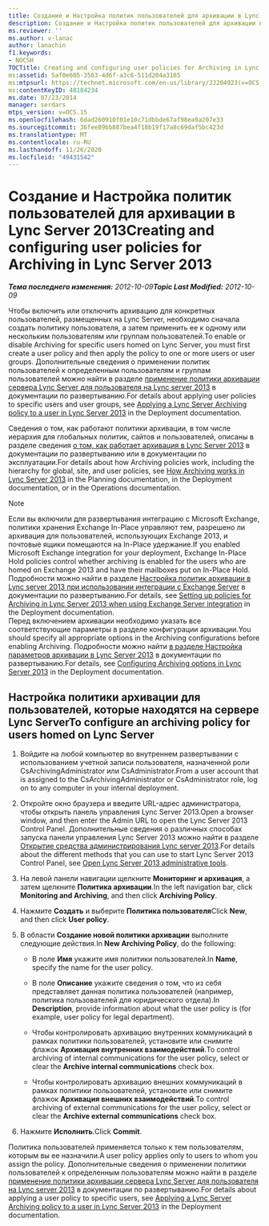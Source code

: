 ```yaml
---
title: Создание и Настройка политик пользователей для архивации в Lync Server
description: Создание и Настройка политик пользователей для архивации в Lync Server.
ms.reviewer: ''
ms.author: v-lanac
author: lanachin
f1.keywords:
- NOCSH
TOCTitle: Creating and configuring user policies for Archiving in Lync Server
ms:assetid: 5af0e605-3563-4d6f-a3c6-511d204a3165
ms:mtpsurl: https://technet.microsoft.com/en-us/library/JJ204923(v=OCS.15)
ms:contentKeyID: 48184234
ms.date: 07/23/2014
manager: serdars
mtps_version: v=OCS.15
ms.openlocfilehash: 6dad260910f01e10c71dbbde67af98ea9a207e33
ms.sourcegitcommit: 36fee89bb887bea4f18b19f17a8c69daf5bc423d
ms.translationtype: MT
ms.contentlocale: ru-RU
ms.lasthandoff: 11/26/2020
ms.locfileid: "49431542"
---
```

# <a name="creating-and-configuring-user-policies-for-archiving-in-lync-server-2013"></a><span data-ttu-id="55513-103">Создание и Настройка политик пользователей для архивации в Lync Server 2013</span><span class="sxs-lookup"><span data-stu-id="55513-103">Creating and configuring user policies for Archiving in Lync Server 2013</span></span>

<div data-xmlns="http://www.w3.org/1999/xhtml">

<div class="topic" data-xmlns="http://www.w3.org/1999/xhtml" data-msxsl="urn:schemas-microsoft-com:xslt" data-cs="https://msdn.microsoft.com/">

<div data-asp="https://msdn2.microsoft.com/asp">



</div>

<div id="mainSection">

<div id="mainBody"><span data-ttu-id="55513-104">

<span> </span></span><span class="sxs-lookup"><span data-stu-id="55513-104">

<span> </span></span></span>

<span data-ttu-id="55513-105">_**Тема последнего изменения:** 2012-10-09_</span><span class="sxs-lookup"><span data-stu-id="55513-105">_**Topic Last Modified:** 2012-10-09_</span></span>

<span data-ttu-id="55513-106">Чтобы включить или отключить архивацию для конкретных пользователей, размещенных на Lync Server, необходимо сначала создать политику пользователя, а затем применить ее к одному или нескольким пользователям или группам пользователей.</span><span class="sxs-lookup"><span data-stu-id="55513-106">To enable or disable Archiving for specific users homed on Lync Server, you must first create a user policy and then apply the policy to one or more users or user groups.</span></span> <span data-ttu-id="55513-107">Дополнительные сведения о применении политик пользователей к определенным пользователям и группам пользователей можно найти в разделе [применение политики архивации сервера Lync Server для пользователя на Lync server 2013](lync-server-2013-applying-a-lync-server-archiving-policy-to-a-user.md) в документации по развертыванию.</span><span class="sxs-lookup"><span data-stu-id="55513-107">For details about applying user policies to specific users and user groups, see [Applying a Lync Server Archiving policy to a user in Lync Server 2013](lync-server-2013-applying-a-lync-server-archiving-policy-to-a-user.md) in the Deployment documentation.</span></span>

<span data-ttu-id="55513-108">Сведения о том, как работают политики архивации, в том числе иерархия для глобальных политик, сайтов и пользователей, описаны в разделе сведения [о том, как работает архивация в Lync Server 2013](lync-server-2013-how-archiving-works.md) в документации по развертыванию или в документации по эксплуатации.</span><span class="sxs-lookup"><span data-stu-id="55513-108">For details about how Archiving policies work, including the hierarchy for global, site, and user policies, see [How Archiving works in Lync Server 2013](lync-server-2013-how-archiving-works.md) in the Planning documentation, in the Deployment documentation, or in the Operations documentation.</span></span>

<div>


> [!NOTE]
> <span data-ttu-id="55513-109">Если вы включили для развертывания интеграцию с Microsoft Exchange, политики хранения Exchange In-Place управляют тем, разрешено ли архивация для пользователей, использующих Exchange 2013, и почтовые ящики помещаются на In-Place удержание.</span><span class="sxs-lookup"><span data-stu-id="55513-109">If you enabled Microsoft Exchange integration for your deployment, Exchange In-Place Hold policies control whether archiving is enabled for the users who are homed on Exchange 2013 and have their mailboxes put on In-Place Hold.</span></span> <span data-ttu-id="55513-110">Подробности можно найти в разделе <A href="lync-server-2013-setting-up-policies-for-archiving-when-using-exchange-server-integration.md">Настройка политик архивации в Lync server 2013 при использовании интеграции с Exchange Server</A> в документации по развертыванию.</span><span class="sxs-lookup"><span data-stu-id="55513-110">For details, see <A href="lync-server-2013-setting-up-policies-for-archiving-when-using-exchange-server-integration.md">Setting up policies for Archiving in Lync Server 2013 when using Exchange Server integration</A> in the Deployment documentation.</span></span><BR><span data-ttu-id="55513-111">Перед включением архивации необходимо указать все соответствующие параметры в разделе конфигурации архивации.</span><span class="sxs-lookup"><span data-stu-id="55513-111">You should specify all appropriate options in the Archiving configurations before enabling Archiving.</span></span> <span data-ttu-id="55513-112">Подробности можно найти <A href="lync-server-2013-configuring-archiving-options.md">в разделе Настройка параметров архивации в Lync Server 2013</A> в документации по развертыванию.</span><span class="sxs-lookup"><span data-stu-id="55513-112">For details, see <A href="lync-server-2013-configuring-archiving-options.md">Configuring Archiving options in Lync Server 2013</A> in the Deployment documentation.</span></span>



</div>

<div>

## <a name="to-configure-an-archiving-policy-for-users-homed-on-lync-server"></a><span data-ttu-id="55513-113">Настройка политики архивации для пользователей, которые находятся на сервере Lync Server</span><span class="sxs-lookup"><span data-stu-id="55513-113">To configure an archiving policy for users homed on Lync Server</span></span>

1.  <span data-ttu-id="55513-114">Войдите на любой компьютер во внутреннем развертывании с использованием учетной записи пользователя, назначенной роли CsArchivingAdministrator или CsAdministrator.</span><span class="sxs-lookup"><span data-stu-id="55513-114">From a user account that is assigned to the CsArchivingAdministrator or CsAdministrator role, log on to any computer in your internal deployment.</span></span>

2.  <span data-ttu-id="55513-115">Откройте окно браузера и введите URL-адрес администратора, чтобы открыть панель управления Lync Server 2013.</span><span class="sxs-lookup"><span data-stu-id="55513-115">Open a browser window, and then enter the Admin URL to open the Lync Server 2013 Control Panel.</span></span> <span data-ttu-id="55513-116">Дополнительные сведения о различных способах запуска панели управления Lync Server 2013 можно найти в разделе [Открытие средства администрирования Lync server 2013](lync-server-2013-open-lync-server-administrative-tools.md).</span><span class="sxs-lookup"><span data-stu-id="55513-116">For details about the different methods that you can use to start Lync Server 2013 Control Panel, see [Open Lync Server 2013 administrative tools](lync-server-2013-open-lync-server-administrative-tools.md).</span></span>

3.  <span data-ttu-id="55513-117">На левой панели навигации щелкните **Мониторинг и архивация**, а затем щелкните **Политика архивации**.</span><span class="sxs-lookup"><span data-stu-id="55513-117">In the left navigation bar, click **Monitoring and Archiving**, and then click **Archiving Policy**.</span></span>

4.  <span data-ttu-id="55513-118">Нажмите **Создать** и выберите **Политика пользователя**</span><span class="sxs-lookup"><span data-stu-id="55513-118">Click **New**, and then click **User policy**.</span></span>

5.  <span data-ttu-id="55513-119">В области **Создание новой политики архивации** выполните следующие действия.</span><span class="sxs-lookup"><span data-stu-id="55513-119">In **New Archiving Policy**, do the following:</span></span>
    
      - <span data-ttu-id="55513-120">В поле **Имя** укажите имя политики пользователей.</span><span class="sxs-lookup"><span data-stu-id="55513-120">In **Name**, specify the name for the user policy.</span></span>
    
      - <span data-ttu-id="55513-121">В поле **Описание** укажите сведения о том, что из себя представляет данная политика пользователей (например, политика пользователей для юридического отдела).</span><span class="sxs-lookup"><span data-stu-id="55513-121">In **Description**, provide information about what the user policy is (for example, user policy for legal department).</span></span>
    
      - <span data-ttu-id="55513-122">Чтобы контролировать архивацию внутренних коммуникаций в рамках политики пользователей, установите или снимите флажок **Архивация внутренних взаимодействий**.</span><span class="sxs-lookup"><span data-stu-id="55513-122">To control archiving of internal communications for the user policy, select or clear the **Archive internal communications** check box.</span></span>
    
      - <span data-ttu-id="55513-123">Чтобы контролировать архивацию внешних коммуникаций в рамках политики пользователей, установите или снимите флажок **Архивация внешних взаимодействий**.</span><span class="sxs-lookup"><span data-stu-id="55513-123">To control archiving of external communications for the user policy, select or clear the **Archive external communications** check box.</span></span>

6.  <span data-ttu-id="55513-124">Нажмите **Исполнить**.</span><span class="sxs-lookup"><span data-stu-id="55513-124">Click **Commit**.</span></span>

<span data-ttu-id="55513-125">Политика пользователей применяется только к тем пользователям, которым вы ее назначили.</span><span class="sxs-lookup"><span data-stu-id="55513-125">A user policy applies only to users to whom you assign the policy.</span></span> <span data-ttu-id="55513-126">Дополнительные сведения о применении политики пользователей к определенным пользователям можно найти в разделе [применение политики архивации сервера Lync Server для пользователя на Lync server 2013](lync-server-2013-applying-a-lync-server-archiving-policy-to-a-user.md) в документации по развертыванию.</span><span class="sxs-lookup"><span data-stu-id="55513-126">For details about applying a user policy to specific users, see [Applying a Lync Server Archiving policy to a user in Lync Server 2013](lync-server-2013-applying-a-lync-server-archiving-policy-to-a-user.md) in the Deployment documentation.</span></span>

<span data-ttu-id="55513-127"></div>

</div>

<span> </span>

</div>

</div>

</span><span class="sxs-lookup"><span data-stu-id="55513-127"></div>

</div>

<span> </span>

</div>

</div>

</span></span></div>

